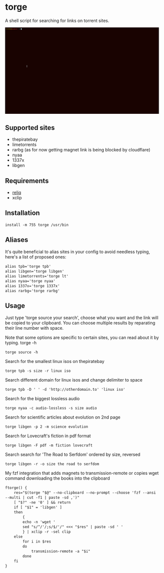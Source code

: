 # torge

A shell script for searching for links on torrent sites.

![example](example.gif)

## Supported sites

 - thepiratebay
 - limetorrents
 - rarbg (as for now getting magnet link is being blocked by cloudflare)
 - nyaa
 - 1337x
 - libgen

## Requirements

 - [reliq](https://github.com/TUVIMEN/reliq)
 - xclip

## Installation

    install -m 755 torge /usr/bin

## Aliases

It's quite beneficial to alias sites in your config to avoid needless typing, here's a list of proposed ones:

    alias tpb='torge tpb'
    alias libgen='torge libgen'
    alias limetorrents='torge lt'
    alias nyaa='torge nyaa'
    alias 1337x='torge 1337x'
    alias rarbg='torge rarbg'

## Usage

Just type 'torge source your search', choose what you want and the link will be copied to your clipboard. You can choose multiple results by reparating their line number with space.

Note that some options are specific to certain sites, you can read about it by typing.
    torge -h

    torge source -h

Search for the smallest linux isos on thepiratebay

    torge tpb -s size -r linux iso

Search different domain for linux isos and change delimiter to space

    torge tpb -D ' ' -d 'http://otherdomain.to' 'linux iso'

Search for the biggest lossless audio

    torge nyaa -c audio-lossless -s size audio

Search for scientific articles about evolution on 2nd page

    torge libgen -p 2 -m science evolution

Search for Lovecraft's fiction in pdf format

    torge libgen -F pdf -m fiction lovecraft

Search search for 'The Road to Serfdom' ordered by size, reversed

    torge libgen -r -o size the road to serfdom

My fzf integration that adds magnets to transmission-remote or copies wget command downloading the books into the clipboard

```shell
ftorge() {
    res="$(torge "$@" --no-clipboard --no-prompt --choose 'fzf --ansi --multi | cut -f1 | paste -sd ,')"
    [ "$?" -ne '0' ] && return
    if [ "$1" = 'libgen' ]
    then
        {
        echo -n 'wget '
        sed "s/^/'/;s/$/'/" <<< "$res" | paste -sd ' '
        } | xclip -r -sel clip
    else
        for i in $res
        do
            transmission-remote -a "$i"
        done
    fi
}
```
